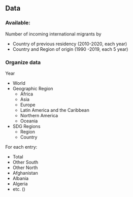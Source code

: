 ## Data

### Available:
Number of incoming international migrants by
 - Country of previous residency (2010-2020, each year)
 - Country and Region of origin (1990 -2019, each 5 year)


### Organize data
Year
  - World
  - Geographic Region
    - Africa
    - Asia
    - Europe
    - Latin America and the Caribbean
    - Northern America
    - Oceania
  - SDG Regions  
    - Region
    - Country

For each entry:  
  - Total
  - Other South
  - Other North
  - Afghanistan
  - Albania
  - Algeria
  - etc. ()
